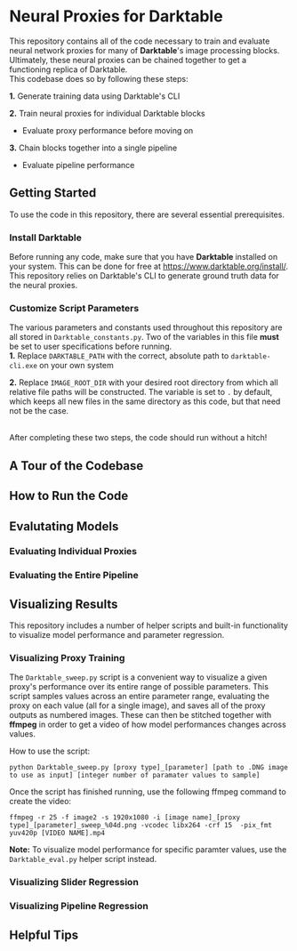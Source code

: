 # Neural Proxies for Darktable
This repository contains all of the code necessary to train and evaluate neural network proxies for many of __Darktable__'s image processing blocks. Ultimately, these neural proxies can be chained together to get a functioning replica of Darktable.
<br/>
This codebase does so by following these steps:

__1.__ Generate training data using Darktable's CLI

__2.__ Train neural proxies for individual Darktable blocks

* Evaluate proxy performance before moving on

__3.__ Chain blocks together into a single pipeline

* Evaluate pipeline performance
  

## Getting Started

To use the code in this repository, there are several essential prerequisites.

### Install Darktable
Before running any code, make sure that you have __Darktable__ installed on your system. This can be done for free at https://www.darktable.org/install/. This repository relies on Darktable's CLI to generate ground truth data for the neural proxies. 

### Customize Script Parameters
The various parameters and constants used throughout this repository are all stored in ```Darktable_constants.py```. Two of the variables in this file __must__ be set to user specifications before running.
<br/>
__1.__ Replace ```DARKTABLE_PATH``` with the correct, absolute path to ```darktable-cli.exe``` on your own system

__2.__ Replace ```IMAGE_ROOT_DIR``` with your desired root directory from which all relative file paths will be constructed. The variable is set to ```.``` by default, which keeps all new files in the same directory as this code, but that need not be the case.

<br/>
After completing these two steps, the code should run without a hitch!

## A Tour of the Codebase

## How to Run the Code

## Evalutating Models

### Evaluating Individual Proxies

### Evaluating the Entire Pipeline

## Visualizing Results

This repository includes a number of helper scripts and built-in functionality to visualize model performance and parameter regression.

### Visualizing Proxy Training
The ```Darktable_sweep.py``` script is a convenient way to visualize a given proxy's performance over its entire range of possible parameters. This script samples values across an entire parameter range, evaluating the proxy on each value (all for a single image), and saves all of the proxy outputs as numbered images. These can then be stitched together with __ffmpeg__ in order to get a video of how model performances changes across values.

How to use the script:
```
python Darktable_sweep.py [proxy type]_[parameter] [path to .DNG image to use as input] [integer number of paramater values to sample]
```

Once the script has finished running, use the following ffmpeg command to create the video:
```
ffmpeg -r 25 -f image2 -s 1920x1080 -i [image name]_[proxy type]_[parameter]_sweep_%04d.png -vcodec libx264 -crf 15  -pix_fmt yuv420p [VIDEO NAME].mp4
```

__Note:__ To visualize model performance for specific paramter values, use the ```Darktable_eval.py``` helper script instead.

### Visualizing Slider Regression

### Visualizing Pipeline Regression

## Helpful Tips
